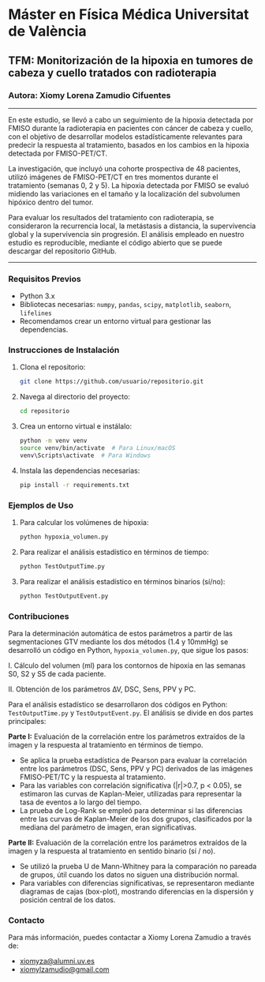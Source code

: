 # Máster en Física Médica Universitat de València

## TFM: Monitorización de la hipoxia en tumores de cabeza y cuello tratados con radioterapia

### Autora: Xiomy Lorena Zamudio Cifuentes

---

En este estudio, se llevó a cabo un seguimiento de la hipoxia detectada por FMISO durante la radioterapia en pacientes con cáncer de cabeza y cuello, con el objetivo de desarrollar modelos estadísticamente relevantes para predecir la respuesta al tratamiento, basados en los cambios en la hipoxia detectada por FMISO-PET/CT.

La investigación, que incluyó una cohorte prospectiva de 48 pacientes, utilizó imágenes de FMISO-PET/CT en tres momentos durante el tratamiento (semanas 0, 2 y 5). La hipoxia detectada por FMISO se evaluó midiendo las variaciones en el tamaño y la localización del subvolumen hipóxico dentro del tumor.

Para evaluar los resultados del tratamiento con radioterapia, se consideraron la recurrencia local, la metástasis a distancia, la supervivencia global y la supervivencia sin progresión. El análisis empleado en nuestro estudio es reproducible, mediante el código abierto que se puede descargar del repositorio GitHub.

---

### Requisitos Previos

- Python 3.x
- Bibliotecas necesarias: `numpy`, `pandas`, `scipy`, `matplotlib`, `seaborn`, `lifelines`
- Recomendamos crear un entorno virtual para gestionar las dependencias.

### Instrucciones de Instalación

1. Clona el repositorio:
    ```bash
    git clone https://github.com/usuario/repositorio.git
    ```
2. Navega al directorio del proyecto:
    ```bash
    cd repositorio
    ```
3. Crea un entorno virtual e instálalo:
    ```bash
    python -m venv venv
    source venv/bin/activate  # Para Linux/macOS
    venv\Scripts\activate  # Para Windows
    ```
4. Instala las dependencias necesarias:
    ```bash
    pip install -r requirements.txt
    ```

### Ejemplos de Uso

1. Para calcular los volúmenes de hipoxia:
    ```bash
    python hypoxia_volumen.py
    ```
2. Para realizar el análisis estadístico en términos de tiempo:
    ```bash
    python TestOutputTime.py
    ```
3. Para realizar el análisis estadístico en términos binarios (sí/no):
    ```bash
    python TestOutputEvent.py
    ```

### Contribuciones

Para la determinación automática de estos parámetros a partir de las segmentaciones GTV mediante los dos métodos (1.4 y 10mmHg) se desarrolló un código en Python, `hypoxia_volumen.py`, que sigue los pasos:

I. Cálculo del volumen (ml) para los contornos de hipoxia en las semanas S0, S2 y S5 de cada paciente.

II. Obtención de los parámetros ∆V, DSC, Sens, PPV y PC.

Para el análisis estadístico se desarrollaron dos códigos en Python: `TestOutputTime.py` y `TestOutputEvent.py`. El análisis se divide en dos partes principales:

**Parte I:** Evaluación de la correlación entre los parámetros extraídos de la imagen y la respuesta al tratamiento en términos de tiempo.

- Se aplica la prueba estadística de Pearson para evaluar la correlación entre los parámetros (DSC, Sens, PPV y PC) derivados de las imágenes FMISO-PET/TC y la respuesta al tratamiento.
- Para las variables con correlación significativa (|r|>0.7, p < 0.05), se estimaron las curvas de Kaplan-Meier, utilizadas para representar la tasa de eventos a lo largo del tiempo.
- La prueba de Log-Rank se empleó para determinar si las diferencias entre las curvas de Kaplan-Meier de los dos grupos, clasificados por la mediana del parámetro de imagen, eran significativas.

**Parte II:** Evaluación de la correlación entre los parámetros extraídos de la imagen y la respuesta al tratamiento en sentido binario (sí / no).

- Se utilizó la prueba U de Mann-Whitney para la comparación no pareada de grupos, útil cuando los datos no siguen una distribución normal.
- Para variables con diferencias significativas, se representaron mediante diagramas de cajas (box-plot), mostrando diferencias en la dispersión y posición central de los datos.

### Contacto

Para más información, puedes contactar a Xiomy Lorena Zamudio a través de:

- xiomyza@alumni.uv.es
- xiomylzamudio@gmail.com

